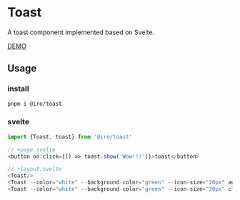 # Toast
A toast component implemented based on Svelte.

[DEMO](https://toast-alpha.vercel.app)

## Usage

### install
```bash
pnpm i @iro/toast
```

### svelte
```ts
import {Toast, toast} from '@iro/toast'

// +page.svelte
<button on:click={() => toast.show('Wow!!!')}>toast</button>

// +layout.svelte
<Toast/>
<Toast --color="white" --background-color="green" --icon-size="20px" auto={false}/>
<Toast --color="white" --background-color="green" --icon-size="20px" closeable={false} --icon-color="yellow"/>
```
